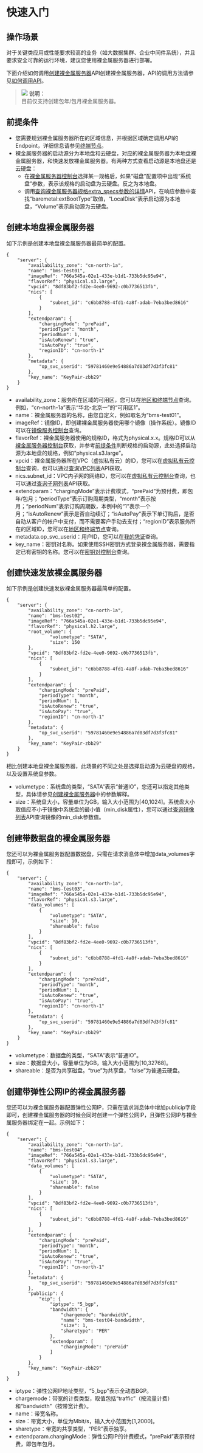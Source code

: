 # 快速入门<a name="ZH-CN_TOPIC_0122514011"></a>

## 操作场景<a name="section683091452915"></a>

对于关键类应用或性能要求较高的业务（如大数据集群、企业中间件系统），并且要求安全可靠的运行环境，建议您使用裸金属服务器进行部署。

下面介绍如何调用[创建裸金属服务器](创建裸金属服务器.md)API创建裸金属服务器，API的调用方法请参见[如何调用API](如何调用API.md)。

>![](public_sys-resources/icon-note.gif) **说明：**   
>目前仅支持创建包年/包月裸金属服务器。  

## 前提条件<a name="section7267152813348"></a>

-   您需要规划裸金属服务器所在的区域信息，并根据区域确定调用API的Endpoint，详细信息请参见[终端节点](终端节点.md)。
-   裸金属服务器的启动源分为本地盘和云硬盘，对应的裸金属服务器为本地盘裸金属服务器，和快速发放裸金属服务器。有两种方式查看启动源是本地盘还是云硬盘：
    -   在[裸金属服务器控制台](https://console.huaweicloud.com/ecm/?#/bms/createBMS?quickDeploy=true)选择某一规格后，如果“磁盘”配置项中出现“系统盘”参数，表示该规格的启动盘为云硬盘。反之为本地盘。
    -   调用[查询裸金属服务器规格extra\_specs参数的详情](查询裸金属服务器规格extra_specs参数的详情（OpenStack原生）.md)API，在响应参数中查找“baremetal:extBootType”取值，“LocalDisk”表示启动源为本地盘，“Volume”表示启动源为云硬盘。


## 创建本地盘裸金属服务器<a name="section55581299912"></a>

如下示例是创建本地盘裸金属服务器最简单的配置。

```
{
    "server": {
        "availability_zone": "cn-north-1a",
        "name": "bms-test01",
        "imageRef": "766a545a-02e1-433e-b1d1-733b5dc95e94",
        "flavorRef": "physical.s3.large",
        "vpcid": "8df83bf2-fd2e-4ee0-9692-c0b7736513fb",
        "nics": [
            {
                "subnet_id": "c6bb8788-4fd1-4a8f-adab-7eba3bed8616"
            }
        ],
        "extendparam": {
            "chargingMode": "prePaid",
            "periodType": "month",
            "periodNum": 1,
            "isAutoRenew": "true",
            "isAutoPay": "true",
            "regionID": "cn-north-1"
        },
        "metadata": {
            "op_svc_userid": "59781460e9e54886a7d03df7d3f3fc81"
        },
        "key_name": "KeyPair-zbb29"
    }
}
```

-   availability\_zone：服务所在区域的可用区，您可以在[地区和终端节点](https://developer.huaweicloud.com/endpoint)查询。例如，“cn-north-1a”表示“华北-北京一”的“可用区1”。
-   name：裸金属服务器的名称，由您自定义，例如取名为“bms-test01”。
-   imageRef：镜像ID，即创建裸金属服务器使用哪个镜像（操作系统）。镜像ID可以在[镜像服务控制台](https://console.huaweicloud.com/ecm/#/ims/manager/imageList/publicImage)查询。
-   flavorRef：裸金属服务器使用的规格ID，格式为physical.x.x。规格ID可以从[裸金属服务器控制台](https://console.huaweicloud.com/ecm/?#/bms/createBMS?quickDeploy=true)获取，并参考[前提条件](#section7267152813348)判断规格的启动源，此处选择启动源为本地盘的规格，例如“physical.s3.large”。
-   vpcid：裸金属服务器所在VPC（虚拟私有云）的ID，您可以在[虚拟私有云控制台](https://console.huaweicloud.com/vpc/#/vpc/vpcmanager/vpcs)查询，也可以通过[查询VPC列表](https://support.huaweicloud.com/api-vpc/zh-cn_topic_0020090625.html)API获取。
-   nics.subnet\_id：VPC内子网的网络ID，您可以在[虚拟私有云控制台](https://console.huaweicloud.com/vpc/#/vpc/vpcmanager/vpcs)查询，也可以通过[查询子网列表](https://support.huaweicloud.com/api-vpc/zh-cn_topic_0020090592.html)API获取。
-   extendparam：“chargingMode”表示计费模式，“prePaid”为预付费，即包年/包月；“periodType”表示订购周期类型，“month”表示按月；“periodNum”表示订购周期数，本例中的“1”表示一个月；“isAutoRenew”表示是否自动续订；“isAutoPay”表示下单订购后，是否自动从客户的帐户中支付，而不需要客户手动去支付；“regionID”表示服务所在的区域ID，您可以在[地区和终端节点](https://developer.huaweicloud.com/endpoint)查询。
-   metadata.op\_svc\_userid：用户ID，您可以在[我的凭证](https://console.huaweicloud.com/iam/#/myCredential)查询。
-   key\_name：密钥对名称。如果使用SSH密钥方式登录裸金属服务器，需要指定已有密钥的名称。您可以在[密钥对控制台](https://console.huaweicloud.com/ecm/#/keypairs/manager/keypairsList)查询。

## 创建快速发放裸金属服务器<a name="section75229341914"></a>

如下示例是创建快速发放裸金属服务器最简单的配置。

```
{
    "server": {
        "availability_zone": "cn-north-1a",
        "name": "bms-test02",
        "imageRef": "766a545a-02e1-433e-b1d1-733b5dc95e94",
        "flavorRef": "physical.h2.large",
        "root_volume": {
                "volumetype": "SATA",
                "size": 150
        },
        "vpcid": "8df83bf2-fd2e-4ee0-9692-c0b7736513fb",
        "nics": [
            {
                "subnet_id": "c6bb8788-4fd1-4a8f-adab-7eba3bed8616"
            }
        ],
        "extendparam": {
            "chargingMode": "prePaid",
            "periodType": "month",
            "periodNum": 1,
            "isAutoRenew": "true",
            "isAutoPay": "true",
            "regionID": "cn-north-1"
        },
        "metadata": {
            "op_svc_userid": "59781460e9e54886a7d03df7d3f3fc81"
        },
        "key_name": "KeyPair-zbb29"
    }
}
```

相比创建本地盘裸金属服务器，此场景的不同之处是选择启动源为云硬盘的规格，以及设置系统盘参数。

-   volumetype：系统盘的类型，“SATA”表示“普通IO”，您还可以指定其他类型，具体请参见[创建裸金属服务器](创建裸金属服务器.md)中的参数解释。
-   size：系统盘大小，容量单位为GB，输入大小范围为\[40,1024\]。系统盘大小取值应不小于镜像中系统盘的最小值（min\_disk属性），您可以通过[查询镜像列表](https://support.huaweicloud.com/api-ims/zh-cn_topic_0020091565.html)API查询镜像的min\_disk参数值。

## 创建带数据盘的裸金属服务器<a name="section175102321106"></a>

您还可以为裸金属服务器配置数据盘，只需在请求消息体中增加data\_volumes字段即可，示例如下：

```
{
    "server": {
        "availability_zone": "cn-north-1a",
        "name": "bms-test03",
        "imageRef": "766a545a-02e1-433e-b1d1-733b5dc95e94",
        "flavorRef": "physical.s3.large",
        "data_volumes": [
            {
                "volumetype": "SATA",
                "size": 10,
                "shareable": false
            }
        ],
        "vpcid": "8df83bf2-fd2e-4ee0-9692-c0b7736513fb",
        "nics": [
            {
                "subnet_id": "c6bb8788-4fd1-4a8f-adab-7eba3bed8616"
            }
        ],
        "extendparam": {
            "chargingMode": "prePaid",
            "periodType": "month",
            "periodNum": 1,
            "isAutoRenew": "true",
            "isAutoPay": "true",
            "regionID": "cn-north-1"
        },
        "metadata": {
            "op_svc_userid": "59781460e9e54886a7d03df7d3f3fc81"
        },
        "key_name": "KeyPair-zbb29"
    }
}
```

-   volumetype：数据盘的类型，“SATA”表示“普通IO”。
-   size：数据盘大小，容量单位为GB，输入大小范围为\[10,32768\]。
-   shareable：是否为共享磁盘。“true”为共享盘，“false”为普通云硬盘。

## 创建带弹性公网IP的裸金属服务器<a name="section93579817111"></a>

您还可以为裸金属服务器配置弹性公网IP，只需在请求消息体中增加publicip字段即可，创建裸金属服务器的时候会同时创建一个弹性公网IP，且弹性公网IP与裸金属服务器绑定在一起。示例如下：

```
{
    "server": {
        "availability_zone": "cn-north-1a",
        "name": "bms-test04",
        "imageRef": "766a545a-02e1-433e-b1d1-733b5dc95e94",
        "flavorRef": "physical.s3.large",
        "data_volumes": [
            {
                "volumetype": "SATA",
                "size": 10,
                "shareable": false
            }
        ],
        "vpcid": "8df83bf2-fd2e-4ee0-9692-c0b7736513fb",
        "nics": [
            {
                "subnet_id": "c6bb8788-4fd1-4a8f-adab-7eba3bed8616"
            }
        ],
        "extendparam": {
            "chargingMode": "prePaid",
            "periodType": "month",
            "periodNum": 1,
            "isAutoRenew": "true",
            "isAutoPay": "true",
            "regionID": "cn-north-1"
        },
        "metadata": {
            "op_svc_userid": "59781460e9e54886a7d03df7d3f3fc81"
        },
        "publicip": {
            "eip": {
                "iptype": "5_bgp",
                "bandwidth": {
                    "chargemode": "bandwidth",
                    "name": "bms-test04-bandwidth",
                    "size": 1,
                    "sharetype": "PER"
                },
                "extendparam": [
                    "chargingMode": "prePaid"
                ]
            }
        },
        "key_name": "KeyPair-zbb29"
    }
}
```

-   iptype：弹性公网IP地址类型，“5\_bgp”表示全动态BGP。
-   chargemode：带宽的计费类型，取值包括“traffic”（按流量计费）和“bandwidth”（按带宽计费）。
-   name：带宽名称。
-   size：带宽大小，单位为Mbit/s，输入大小范围为\[1,2000\]。
-   sharetype：带宽的共享类型，“PER”表示独享。
-   extendparam.chargingMode：弹性公网IP的计费模式，“prePaid”表示预付费，即包年包月。

